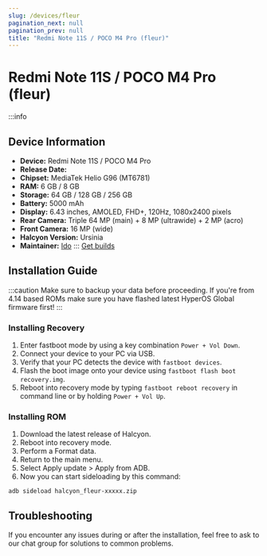 ```yaml
---
slug: /devices/fleur
pagination_next: null
pagination_prev: null
title: "Redmi Note 11S / POCO M4 Pro (fleur)"
---
```

# Redmi Note 11S / POCO M4 Pro (fleur)
:::info
## Device Information
- **Device:** Redmi Note 11S / POCO M4 Pro
- **Release Date:** 
- **Chipset:** 	MediaTek Helio G96 (MT6781)
- **RAM:** 6 GB / 8 GB
- **Storage:** 64 GB / 128 GB / 256 GB
- **Battery:** 5000 mAh
- **Display:** 6.43 inches, AMOLED, FHD+, 120Hz, 1080x2400 pixels
- **Rear Camera:** Triple 64 MP (main) + 8 MP (ultrawide) + 2 MP (acro)
- **Front Camera:** 16 MP (wide)
- **Halcyon Version:** Ursinia
- **Maintainer:** [Ido](https://github.com/xyzuniverse)
:::
<a href="https://www.pling.com/p/2058150/" class="button button--primary">Get builds</a>
## Installation Guide
:::caution
Make sure to backup your data before proceeding. If you're from 4.14 based ROMs make sure you have flashed latest HyperOS Global firmware first!
:::
### Installing Recovery
1. Enter fastboot mode by using a key combination `Power + Vol Down`.
2. Connect your device to your PC via USB.
3. Verify that your PC detects the device with `fastboot devices`.
4. Flash the boot image onto your device using `fastboot flash boot recovery.img`.
5. Reboot into recovery mode by typing `fastboot reboot recovery` in command line or by holding `Power + Vol Up`.
### Installing ROM
1. Download the latest release of Halcyon.
2. Reboot into recovery mode.
3. Perform a Format data.
4. Return to the main menu.
5. Select Apply update > Apply from ADB.
6. Now you can start sideloading by this command:
```
adb sideload halcyon_fleur-xxxxx.zip
```
## Troubleshooting
If you encounter any issues during or after the installation, feel free to ask to our chat group for solutions to common problems.